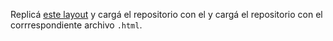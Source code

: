 Replicá [este layout](https://uidesigndaily.com/posts/sketch-skills-list-card-day-929) y cargá el repositorio con el  y cargá el repositorio con el corrrespondiente archivo `.html`.
